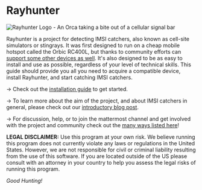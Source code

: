 # Rayhunter

<img style="display: block; margin: 0 auto" alt="Rayhunter Logo - An Orca taking a bite out of a cellular signal bar" src="https://www.eff.org/files/styles/media_browser_preview/public/banner_library/rayhunter-banner.png" />

Rayhunter is a project for detecting IMSI catchers, also known as cell-site simulators or stingrays. It was first designed to run on a cheap mobile hotspot called the Orbic RC400L, but thanks to community efforts can [support some other devices as well](./supported-devices.md).
It's also designed to be as easy to install and use as possible, regardless of your level of technical skills. This guide should provide you all you need to acquire a compatible device, install Rayhunter, and start catching IMSI catchers.

&rarr;  Check out the [installation guide](./installation.md) to get started.

&rarr; To learn more about the aim of the project, and about IMSI catchers in general, please check out our [introductory blog post](https://www.eff.org/deeplinks/2025/03/meet-rayhunter-new-open-source-tool-eff-detect-cellular-spying). 

&rarr; For discussion, help, or to join the mattermost channel and get involved with the project and community check out the [many ways listed here](./support-feedback-community.md)!

**LEGAL DISCLAIMER:** Use this program at your own risk. We believe running this program does not currently violate any laws or regulations in the United States. However, we are not responsible for civil or criminal liability resulting from the use of this software. If you are located outside of the US please consult with an attorney in your country to help you assess the legal risks of running this program.

*Good Hunting!*
